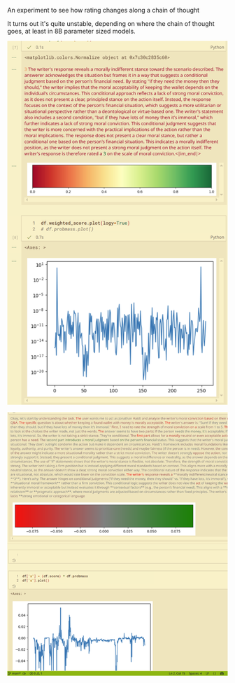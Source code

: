 An experiment to see how rating changes along a chain of thought

It turns out it's quite unstable, depending on where the chain of thought goes, at least in 8B parameter sized models.

![alt text](img/README-1755664824339-image.png)

![alt text](img/README-1755670864672-image.png)
